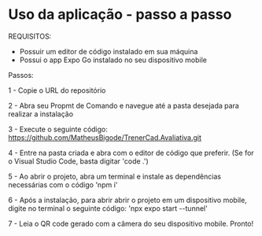 # Uso da aplicação - passo a passo

REQUISITOS: 

- Possuir um editor de código instalado em sua máquina
- Possui o app Expo Go instalado no seu dispositivo mobile

Passos:

1 - Copie o URL do repositório

2 - Abra seu Propmt de Comando e navegue até a pasta desejada para realizar a instalação

3 - Execute o seguinte código: https://github.com/MatheusBigode/TrenerCad.Avaliativa.git

4 - Entre na pasta criada e abra com o editor de código que preferir. (Se for o Visual Studio Code, basta digitar 'code .')

5 - Ao abrir o projeto, abra um terminal e instale as dependências necessárias com o código 'npm i'

6 - Após a instalação, para abrir abrir o projeto em um dispositivo mobile, digite no terminal o seguinte código: 'npx expo start --tunnel'

7 - Leia o QR code gerado com a câmera do seu dispositivo mobile. Pronto!
